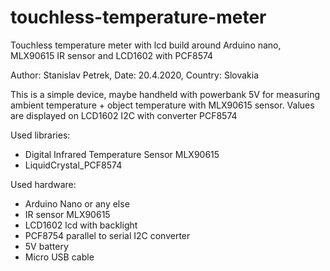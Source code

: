 # touchless-temperature-meter
Touchless temperature meter with lcd build around Arduino nano, MLX90615 IR sensor and LCD1602 with PCF8574

Author: Stanislav Petrek, Date: 20.4.2020, Country: Slovakia

This is a simple device, maybe handheld with powerbank 5V for measuring ambient temperature + object temperature with MLX90615 sensor. Values are displayed on LCD1602 I2C with converter PCF8574

Used libraries:
- Digital Infrared Temperature Sensor MLX90615
- LiquidCrystal_PCF8574

Used hardware:
- Arduino Nano or any else
- IR sensor MLX90615
- LCD1602 lcd with backlight
- PCF8754 parallel to serial I2C converter
- 5V battery
- Micro USB cable
